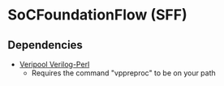 # SoCFoundationFlow (SFF)

## Dependencies

- [Veripool Verilog-Perl](https://www.veripool.org/wiki/verilog-perl)
  - Requires the command "vppreproc" to be on your path
